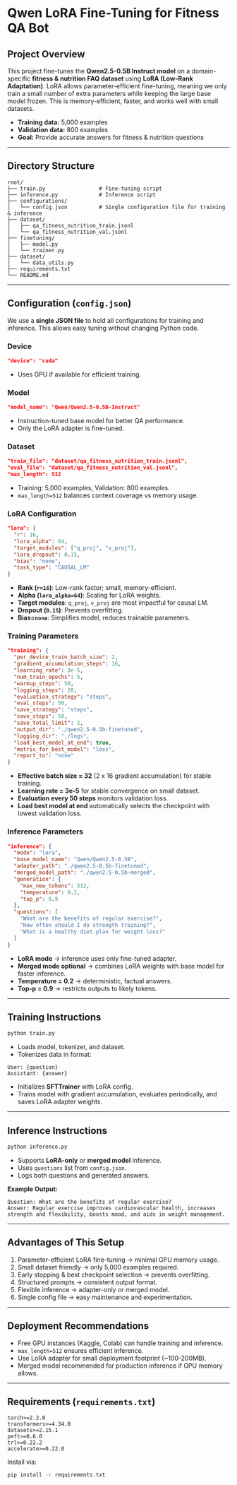 # Qwen LoRA Fine-Tuning for Fitness QA Bot

## Project Overview

This project fine-tunes the **Qwen2.5-0.5B Instruct model** on a domain-specific **fitness & nutrition FAQ dataset** using **LoRA (Low-Rank Adaptation)**. LoRA allows parameter-efficient fine-tuning, meaning we only train a small number of extra parameters while keeping the large base model frozen. This is memory-efficient, faster, and works well with small datasets.

* **Training data:** 5,000 examples
* **Validation data:** 800 examples
* **Goal:** Provide accurate answers for fitness & nutrition questions

---

## Directory Structure

```
root/
├── train.py                 # Fine-tuning script
├── inference.py             # Inference script
├── configurations/
│   └── config.json          # Single configuration file for training & inference
├── dataset/
│   ├── qa_fitness_nutrition_train.jsonl
│   └── qa_fitness_nutrition_val.jsonl
├── finetuning/
│   ├── model.py
│   └── trainer.py
├── dataset/
│   └── data_utils.py
├── requirements.txt
└── README.md
```

---

## Configuration (`config.json`)

We use a **single JSON file** to hold all configurations for training and inference. This allows easy tuning without changing Python code.

### Device

```json
"device": "cuda"
```

* Uses GPU if available for efficient training.

### Model

```json
"model_name": "Qwen/Qwen2.5-0.5B-Instruct"
```

* Instruction-tuned base model for better QA performance.
* Only the LoRA adapter is fine-tuned.

### Dataset

```json
"train_file": "dataset/qa_fitness_nutrition_train.jsonl",
"eval_file": "dataset/qa_fitness_nutrition_val.jsonl",
"max_length": 512
```

* Training: 5,000 examples, Validation: 800 examples.
* `max_length=512` balances context coverage vs memory usage.

### LoRA Configuration

```json
"lora": {
  "r": 16,
  "lora_alpha": 64,
  "target_modules": ["q_proj", "v_proj"],
  "lora_dropout": 0.15,
  "bias": "none",
  "task_type": "CAUSAL_LM"
}
```

* **Rank (`r=16`)**: Low-rank factor; small, memory-efficient.
* **Alpha (`lora_alpha=64`)**: Scaling for LoRA weights.
* **Target modules**: `q_proj`, `v_proj` are most impactful for causal LM.
* **Dropout (`0.15`)**: Prevents overfitting.
* **Bias=`none`**: Simplifies model, reduces trainable parameters.

### Training Parameters

```json
"training": {
  "per_device_train_batch_size": 2,
  "gradient_accumulation_steps": 16,
  "learning_rate": 3e-5,
  "num_train_epochs": 5,
  "warmup_steps": 50,
  "logging_steps": 20,
  "evaluation_strategy": "steps",
  "eval_steps": 50,
  "save_strategy": "steps",
  "save_steps": 50,
  "save_total_limit": 2,
  "output_dir": "./qwen2.5-0.5b-finetuned",
  "logging_dir": "./logs",
  "load_best_model_at_end": true,
  "metric_for_best_model": "loss",
  "report_to": "none"
}
```

* **Effective batch size = 32** (2 x 16 gradient accumulation) for stable training.
* **Learning rate = 3e-5** for stable convergence on small dataset.
* **Evaluation every 50 steps** monitors validation loss.
* **Load best model at end** automatically selects the checkpoint with lowest validation loss.

### Inference Parameters

```json
"inference": {
  "mode": "lora",
  "base_model_name": "Qwen/Qwen2.5-0.5B",
  "adapter_path": "./qwen2.5-0.5b-finetuned",
  "merged_model_path": "./qwen2.5-0.5b-merged",
  "generation": {
    "max_new_tokens": 512,
    "temperature": 0.2,
    "top_p": 0.9
  },
  "questions": [
    "What are the benefits of regular exercise?",
    "How often should I do strength training?",
    "What is a healthy diet plan for weight loss?"
  ]
}
```

* **LoRA mode** → inference uses only fine-tuned adapter.
* **Merged mode optional** → combines LoRA weights with base model for faster inference.
* **Temperature = 0.2** → deterministic, factual answers.
* **Top-p = 0.9** → restricts outputs to likely tokens.

---

## Training Instructions

```bash
python train.py
```

* Loads model, tokenizer, and dataset.
* Tokenizes data in format:

```
User: {question}
Assistant: {answer}
```

* Initializes **SFTTrainer** with LoRA config.
* Trains model with gradient accumulation, evaluates periodically, and saves LoRA adapter weights.

---

## Inference Instructions

```bash
python inference.py
```

* Supports **LoRA-only** or **merged model** inference.
* Uses `questions` list from `config.json`.
* Logs both questions and generated answers.

**Example Output:**

```
Question: What are the benefits of regular exercise?
Answer: Regular exercise improves cardiovascular health, increases strength and flexibility, boosts mood, and aids in weight management.
```

---

## Advantages of This Setup

1. Parameter-efficient LoRA fine-tuning → minimal GPU memory usage.
2. Small dataset friendly → only 5,000 examples required.
3. Early stopping & best checkpoint selection → prevents overfitting.
4. Structured prompts → consistent output format.
5. Flexible inference → adapter-only or merged model.
6. Single config file → easy maintenance and experimentation.

---

## Deployment Recommendations

* Free GPU instances (Kaggle, Colab) can handle training and inference.
* `max_length=512` ensures efficient inference.
* Use LoRA adapter for small deployment footprint (\~100-200MB).
* Merged model recommended for production inference if GPU memory allows.

---

## Requirements (`requirements.txt`)

```
torch>=2.2.0
transformers>=4.34.0
datasets>=2.15.1
peft>=0.6.0
trl>=0.22.2
accelerate>=0.22.0
```

Install via:

```bash
pip install -r requirements.txt
```
